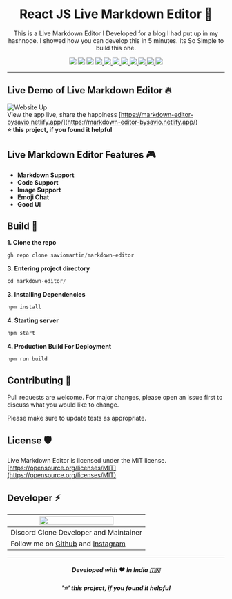 <h1 align="center">
  React JS Live Markdown Editor 🦄
</h1>
<p align="center">
  This is a Live Markdown Editor I Developed for a blog I had put up in my hashnode. I showed how you can develop this in 5 minutes. Its So Simple to build this one.
</p>
<p align="center">
    <img src="https://cdn.rawgit.com/sindresorhus/awesome/d7305f38d29fed78fa85652e3a63e154dd8e8829/media/badge.svg"/>
    <img src="https://visitor-badge.laobi.icu/badge?page_id=saviomartin/markdown-editor"/>
    <img src="https://img.shields.io/badge/Ethical_Design-_%E2%96%B2_%E2%9D%A4_-blue.svg"/>
    <!--Links -->
    <a href="https://github.com/saviomartin/markdown-editor/stargazers" target="blank">
        <img src="https://img.shields.io/github/stars/saviomartin/markdown-editor"/>
    </a>
    <a href="https://github.com/saviomartin/markdown-editor/blob/master/LICENSE" target="blank">
        <img src="https://img.shields.io/github/license/saviomartin/markdown-editor"/>
    </a>
    <a href="https://GitHub.com/saviomartin/markdown-editor/issues/" target="blank">
        <img src="https://img.shields.io/github/issues/saviomartin/markdown-editor.svg"/>
    </a>
    <a href="https://GitHub.com/saviomartin/markdown-editor/pull/" target="blank">
        <img src="https://img.shields.io/github/issues-pr/saviomartin/markdown-editor.svg"/>
    </a>
    <a href="https://github.com/saviomartin/markdown-editor/blob/master/LICENSE" target="blank">
        <img src="https://img.shields.io/github/forks/saviomartin/markdown-editor"/>
    </a>
    <a href="https://GitHub.com/saviomartin/markdown-editor/graphs/contributors/" target="blank">
        <img src="https://img.shields.io/github/contributors/saviomartin/markdown-editor.svg"/>
    </a>
    <a href="https://www.instagram.com/p/CGNQrBVBubs/" target="blank">
        <img src="https://img.shields.io/static/v1?label=&message=Like%20this%20post%20On%20Instagram&style=flat&color=555555&logo=instagram"/>
    </a>
    <!--Commits -->
    <img src="https://img.shields.io/github/last-commit/saviomartin/markdown-editor.svg"/>
</p>

---

## Live Demo of Live Markdown Editor 🔥

![Website Up](https://img.shields.io/website?url=https://github.com/saviomartin/markdown-editor&logo=github&style=flat-square) <br>
View the app live, share the happiness [https://markdown-editor-bysavio.netlify.app/](https://markdown-editor-bysavio.netlify.app/) <br>
**⭐ this project, if you found it helpful**

## Live Markdown Editor Features 🎮

- **Markdown Support**
- **Code Support**
- **Image Support**
- **Emoji Chat**
- **Good UI**

## Build 🚀

**1. Clone the repo**
```javascript
gh repo clone saviomartin/markdown-editor
```

**3. Entering project directory**
```javascript
cd markdown-editor/
```

**3. Installing Dependencies**
```javascript
npm install
```

**4. Starting server**
```javascript
npm start
```

**4. Production Build For Deployment**
```javascript
npm run build
```

## Contributing 🤗

Pull requests are welcome. For major changes, please open an issue first to discuss what you would like to change.

Please make sure to update tests as appropriate.

## License 🛡️

Live Markdown Editor is licensed under the MIT license. [https://opensource.org/licenses/MIT](https://opensource.org/licenses/MIT)

## Developer ⚡

|  <img src='https://avatars.githubusercontent.com/saviomartin' height='75%'> |
|--|
| Discord Clone Developer and Maintainer |
|Follow me on [Github](https://github.com/saviomartin) and [Instagram](https://instagram.com/teen_developer)  |

-----

<h5 align='center'>Developed with ❤️ In India 🇮🇳</h5>
<h5 align='center'>'⭐' this project, if you found it helpful</h5>
